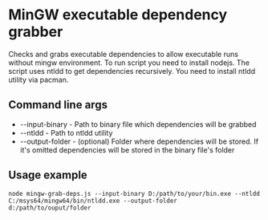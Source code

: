 # MinGW executable dependency grabber
Checks and grabs executable dependencies to allow executable runs without
mingw environment. To run script you need to install nodejs. The script
uses ntldd to get dependencies recursively. You need to install ntldd 
utility via pacman.
## Command line args
- --input-binary - Path to binary file which dependencies will be grabbed
- --ntldd - Path to ntldd utility
- --output-folder - (optional) Folder where dependencies will be stored.
If it's omitted dependencies will be stored in the binary file's folder
## Usage example
````
node mingw-grab-deps.js --input-binary D:/path/to/your/bin.exe --ntldd C:/msys64/mingw64/bin/ntldd.exe --output-folder d:/path/to/ouput/folder
````
